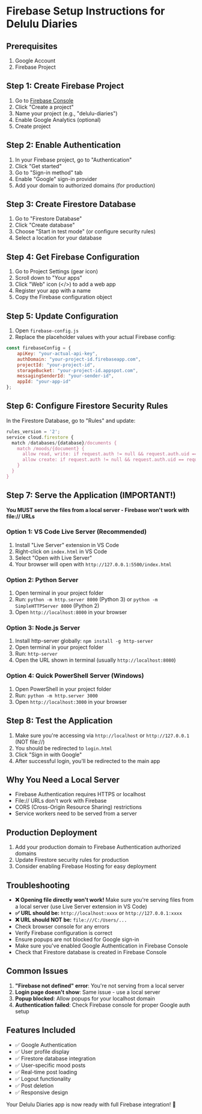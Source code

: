 # Firebase Setup Instructions for Delulu Diaries

## Prerequisites
1. Google Account
2. Firebase Project

## Step 1: Create Firebase Project
1. Go to [Firebase Console](https://console.firebase.google.com/)
2. Click "Create a project"
3. Name your project (e.g., "delulu-diaries")
4. Enable Google Analytics (optional)
5. Create project

## Step 2: Enable Authentication
1. In your Firebase project, go to "Authentication"
2. Click "Get started"
3. Go to "Sign-in method" tab
4. Enable "Google" sign-in provider
5. Add your domain to authorized domains (for production)

## Step 3: Create Firestore Database
1. Go to "Firestore Database"
2. Click "Create database"
3. Choose "Start in test mode" (or configure security rules)
4. Select a location for your database

## Step 4: Get Firebase Configuration
1. Go to Project Settings (gear icon)
2. Scroll down to "Your apps"
3. Click "Web" icon (</>) to add a web app
4. Register your app with a name
5. Copy the Firebase configuration object

## Step 5: Update Configuration
1. Open `firebase-config.js`
2. Replace the placeholder values with your actual Firebase config:

```javascript
const firebaseConfig = {
    apiKey: "your-actual-api-key",
    authDomain: "your-project-id.firebaseapp.com",
    projectId: "your-project-id",
    storageBucket: "your-project-id.appspot.com",
    messagingSenderId: "your-sender-id",
    appId: "your-app-id"
};
```

## Step 6: Configure Firestore Security Rules
In the Firestore Database, go to "Rules" and update:

```javascript
rules_version = '2';
service cloud.firestore {
  match /databases/{database}/documents {
    match /moods/{document} {
      allow read, write: if request.auth != null && request.auth.uid == resource.data.uid;
      allow create: if request.auth != null && request.auth.uid == request.resource.data.uid;
    }
  }
}
```

## Step 7: Serve the Application (IMPORTANT!)
**You MUST serve the files from a local server - Firebase won't work with file:// URLs**

### Option 1: VS Code Live Server (Recommended)
1. Install "Live Server" extension in VS Code
2. Right-click on `index.html` in VS Code
3. Select "Open with Live Server"
4. Your browser will open with `http://127.0.0.1:5500/index.html`

### Option 2: Python Server
1. Open terminal in your project folder
2. Run: `python -m http.server 8000` (Python 3) or `python -m SimpleHTTPServer 8000` (Python 2)
3. Open `http://localhost:8000` in your browser

### Option 3: Node.js Server
1. Install http-server globally: `npm install -g http-server`
2. Open terminal in your project folder
3. Run: `http-server`
4. Open the URL shown in terminal (usually `http://localhost:8080`)

### Option 4: Quick PowerShell Server (Windows)
1. Open PowerShell in your project folder
2. Run: `python -m http.server 3000`
3. Open `http://localhost:3000` in your browser

## Step 8: Test the Application
1. Make sure you're accessing via `http://localhost` or `http://127.0.0.1` (NOT file://)
2. You should be redirected to `login.html`
3. Click "Sign in with Google"
4. After successful login, you'll be redirected to the main app

## Why You Need a Local Server
- Firebase Authentication requires HTTPS or localhost
- File:// URLs don't work with Firebase
- CORS (Cross-Origin Resource Sharing) restrictions
- Service workers need to be served from a server

## Production Deployment
1. Add your production domain to Firebase Authentication authorized domains
2. Update Firestore security rules for production
3. Consider enabling Firebase Hosting for easy deployment

## Troubleshooting
- **❌ Opening file directly won't work!** Make sure you're serving files from a local server (use Live Server extension in VS Code)
- **✅ URL should be:** `http://localhost:xxxx` or `http://127.0.0.1:xxxx`
- **❌ URL should NOT be:** `file:///C:/Users/...`
- Check browser console for any errors
- Verify Firebase configuration is correct
- Ensure popups are not blocked for Google sign-in
- Make sure you've enabled Google Authentication in Firebase Console
- Check that Firestore database is created in Firebase Console

## Common Issues
1. **"Firebase not defined" error**: You're not serving from a local server
2. **Login page doesn't show**: Same issue - use a local server
3. **Popup blocked**: Allow popups for your localhost domain
4. **Authentication failed**: Check Firebase console for proper Google auth setup

## Features Included
- ✅ Google Authentication
- ✅ User profile display
- ✅ Firestore database integration
- ✅ User-specific mood posts
- ✅ Real-time post loading
- ✅ Logout functionality
- ✅ Post deletion
- ✅ Responsive design

Your Delulu Diaries app is now ready with full Firebase integration! 🎉
